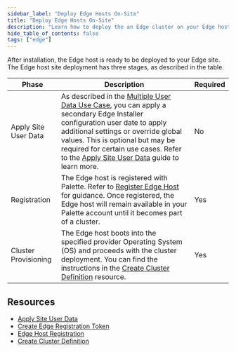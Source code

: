 ```yaml
---
sidebar_label: "Deploy Edge Hosts On-Site"
title: "Deploy Edge Hosts On-Site"
description: "Learn how to deploy the an Edge cluster on your Edge host on-site."
hide_table_of_contents: false
tags: ["edge"]
---
```


After installation, the Edge host is ready to be deployed to your Edge site. The Edge host site deployment has three
stages, as described in the table.

| Phase                | Description                                                                                                                                                                                                                                                                                                                                                                                    | Required |
| -------------------- | ---------------------------------------------------------------------------------------------------------------------------------------------------------------------------------------------------------------------------------------------------------------------------------------------------------------------------------------------------------------------------------------------- | -------- |
| Apply Site User Data | As described in the [Multiple User Data Use Case](../../edgeforge-workflow/prepare-user-data.md#multiple-user-data-use-case), you can apply a secondary Edge Installer configuration user date to apply additional settings or override global values. This is optional but may be required for certain use cases. Refer to the [Apply Site User Data](site-user-data.md) guide to learn more. | No       |
| Registration         | The Edge host is registered with Palette. Refer to [Register Edge Host](edge-host-registration.md) for guidance. Once registered, the Edge host will remain available in your Palette account until it becomes part of a cluster.                                                                                                                                                              | Yes      |
| Cluster Provisioning | The Edge host boots into the specified provider Operating System (OS) and proceeds with the cluster deployment. You can find the instructions in the [Create Cluster Definition](cluster-deployment.md) resource.                                                                                                                                                                              | Yes      |

## Resources

- [Apply Site User Data](site-user-data.md)
- [Create Edge Registration Token](./create-registration-token.md)
- [Edge Host Registration](./edge-host-registration.md)
- [Create Cluster Definition](cluster-deployment.md)
